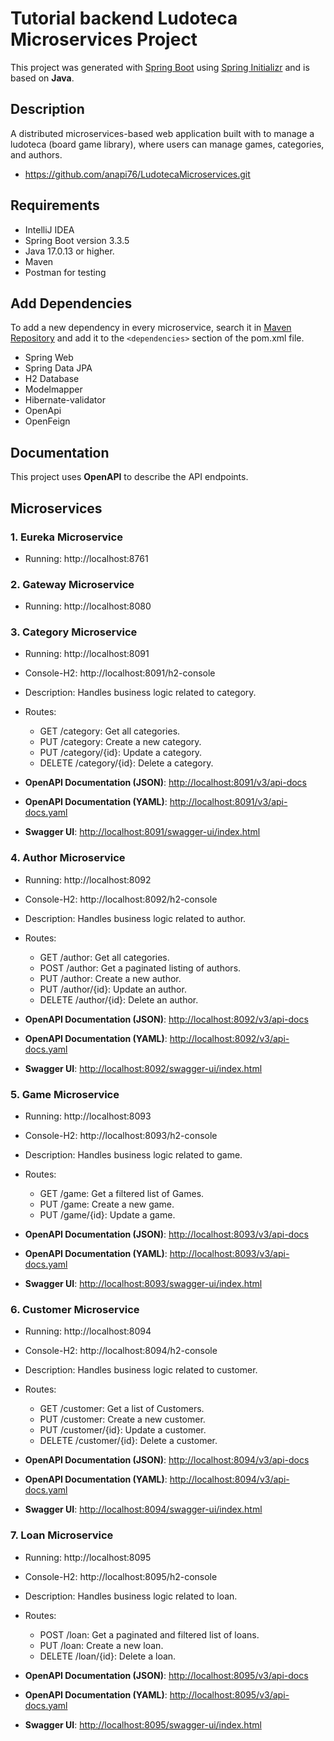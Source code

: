 # Tutorial backend Ludoteca Microservices Project

This project was generated with [Spring Boot](https://spring.io/projects/spring-boot)
using [Spring Initializr](https://start.spring.io/) and is
based on **Java**.

## Description

A distributed microservices-based web application built with to manage a ludoteca (board game library), where users can
manage
games, categories, and authors.

- https://github.com/anapi76/LudotecaMicroservices.git

## Requirements

- IntelliJ IDEA
- Spring Boot version 3.3.5
- Java 17.0.13 or higher.
- Maven
- Postman for testing

## Add Dependencies

To add a new dependency in every microservice, search it in [Maven Repository](https://mvnrepository.com/) and add it to
the `<dependencies>`
section of the pom.xml file.

- Spring Web
- Spring Data JPA
- H2 Database
- Modelmapper
- Hibernate-validator
- OpenApi
- OpenFeign

## Documentation

This project uses **OpenAPI** to describe the API endpoints.

## Microservices

### 1. Eureka Microservice

- Running: http://localhost:8761

### 2. Gateway Microservice

- Running: http://localhost:8080

### 3. Category Microservice

- Running: http://localhost:8091
- Console-H2: http://localhost:8091/h2-console

- Description: Handles business logic related to category.
- Routes:
    - GET /category: Get all categories.
    - PUT /category: Create a new category.
    - PUT /category/{id}: Update a category.
    - DELETE /category/{id}: Delete a category.

- **OpenAPI Documentation (JSON)**: [http://localhost:8091/v3/api-docs](http://localhost:8091/v3/api-docs)
- **OpenAPI Documentation (YAML)**: [http://localhost:8091/v3/api-docs.yaml](http://localhost:8091/v3/api-docs.yaml)
- **Swagger UI**: [http://localhost:8091/swagger-ui/index.html](http://localhost:8091/swagger-ui/index.html)

### 4. Author Microservice

- Running: http://localhost:8092
- Console-H2: http://localhost:8092/h2-console

- Description: Handles business logic related to author.
- Routes:
    - GET /author: Get all categories.
    - POST /author: Get a paginated listing of authors.
    - PUT /author: Create a new author.
    - PUT /author/{id}: Update an author.
    - DELETE /author/{id}: Delete an author.

- **OpenAPI Documentation (JSON)**: [http://localhost:8092/v3/api-docs](http://localhost:8092/v3/api-docs)
- **OpenAPI Documentation (YAML)**: [http://localhost:8092/v3/api-docs.yaml](http://localhost:8092/v3/api-docs.yaml)
- **Swagger UI**: [http://localhost:8092/swagger-ui/index.html](http://localhost:8092/swagger-ui/index.html)

### 5. Game Microservice

- Running: http://localhost:8093
- Console-H2: http://localhost:8093/h2-console

- Description: Handles business logic related to game.
- Routes:
    - GET /game: Get a filtered list of Games.
    - PUT /game: Create a new game.
    - PUT /game/{id}: Update a game.

- **OpenAPI Documentation (JSON)**: [http://localhost:8093/v3/api-docs](http://localhost:8093/v3/api-docs)
- **OpenAPI Documentation (YAML)**: [http://localhost:8093/v3/api-docs.yaml](http://localhost:8093/v3/api-docs.yaml)
- **Swagger UI**: [http://localhost:8093/swagger-ui/index.html](http://localhost:8093/swagger-ui/index.html)

### 6. Customer Microservice

- Running: http://localhost:8094
- Console-H2: http://localhost:8094/h2-console

- Description: Handles business logic related to customer.
- Routes:
    - GET /customer: Get a list of Customers.
    - PUT /customer: Create a new customer.
    - PUT /customer/{id}: Update a customer.
    - DELETE /customer/{id}: Delete a customer.

- **OpenAPI Documentation (JSON)**: [http://localhost:8094/v3/api-docs](http://localhost:8094/v3/api-docs)
- **OpenAPI Documentation (YAML)**: [http://localhost:8094/v3/api-docs.yaml](http://localhost:8094/v3/api-docs.yaml)
- **Swagger UI**: [http://localhost:8094/swagger-ui/index.html](http://localhost:8094/swagger-ui/index.html)

### 7. Loan Microservice

- Running: http://localhost:8095
- Console-H2: http://localhost:8095/h2-console

- Description: Handles business logic related to loan.
- Routes:
    - POST /loan: Get a paginated and filtered list of loans.
    - PUT /loan: Create a new loan.
    - DELETE /loan/{id}: Delete a loan.

- **OpenAPI Documentation (JSON)**: [http://localhost:8095/v3/api-docs](http://localhost:8095/v3/api-docs)
- **OpenAPI Documentation (YAML)**: [http://localhost:8095/v3/api-docs.yaml](http://localhost:8095/v3/api-docs.yaml)
- **Swagger UI**: [http://localhost:8095/swagger-ui/index.html](http://localhost:8095/swagger-ui/index.html)




